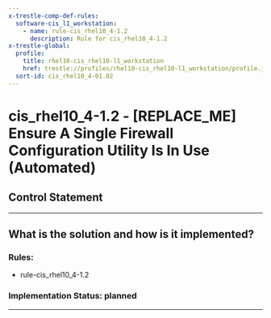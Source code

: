 ```yaml
---
x-trestle-comp-def-rules:
  software-cis_l1_workstation:
    - name: rule-cis_rhel10_4-1.2
      description: Rule for cis_rhel10_4-1.2
x-trestle-global:
  profile:
    title: rhel10-cis_rhel10-l1_workstation
    href: trestle://profiles/rhel10-cis_rhel10-l1_workstation/profile.json
  sort-id: cis_rhel10_4-01.02
---
```


# cis_rhel10_4-1.2 - \[REPLACE_ME\] Ensure A Single Firewall Configuration Utility Is In Use (Automated)

## Control Statement

______________________________________________________________________

## What is the solution and how is it implemented?

<!-- For implementation status enter one of: implemented, partial, planned, alternative, not-applicable -->

<!-- Note that the list of rules under ### Rules: is read-only and changes will not be captured after assembly to JSON -->

<!-- Add control implementation description here for control: cis_rhel10_4-1.2 -->

### Rules:

  - rule-cis_rhel10_4-1.2

### Implementation Status: planned

______________________________________________________________________
